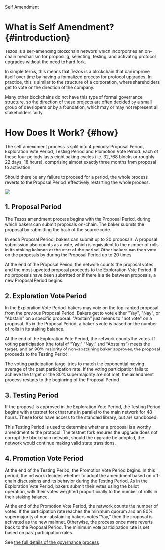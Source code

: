  Self Amendment

# What is Self Amendment? {#introduction}

Tezos is a self-amending blockchain network which incorporates an on-chain mechanism for proposing, selecting, testing, and activating protocol upgrades without the need to hard fork.

In simple terms, this means that Tezos is a blockchain that can improve itself over time by having a formalized process for protocol upgrades. In practice, this is similar to the structure of a corporation, where shareholders get to vote on the direction of the company. 

Many other blockchains do not have this type of formal governance structure, so the direction of these projects are often decided by a small group of developers or by a foundation, which may or may not represent all stakeholders fairly. 

# How Does It Work? {#how}

The self amendment process is split into 4 periods: Proposal Period, Exploration Vote Period, Testing Period and Promotion Vote Period. Each of these four periods lasts eight baking cycles (i.e. 32,768 blocks or roughly 22 days, 18 hours), comprising almost exactly three months from proposal to activation.

Should there be any failure to proceed for a period, the whole process reverts to the Proposal Period, effectively restarting the whole process.

![](../img/self-amendment.png)

## 1. Proposal Period

The Tezos amendment process begins with the Proposal Period, during which bakers can submit proposals on-chain. The baker submits the proposal by submitting the hash of the source code.

In each Proposal Period, bakers can submit up to 20 proposals. A proposal submission also counts as a vote, which is equivalent to the number of rolls in its staking balance at the start of the period. Other bakers can then vote on the proposals by during the Proposal Period up to 20 times.

At the end of the Proposal Period, the network counts the proposal votes and the most-upvoted proposal proceeds to the Exploration Vote Period. If no proposals have been submitted or if there is a tie between proposals, a new Proposal Period begins.

## 2. Exploration Vote Period

In the Exploration Vote Period, bakers may vote on the top-ranked proposal from the previous Proposal Period. Bakers get to vote either "Yay", "Nay", or "Abstain" on a specific proposal. "Abstain" just means to "not vote" on a proposal. As in the Proposal Period, a baker's vote is based on the number of rolls in its staking balance.

At the end of the Exploration Vote Period, the network counts the votes. If voting participation (the total of “Yay,” “Nay,” and “Abstains”) meets the target, and an 80% majority of non-abstaining baker approves, the proposal proceeds to the Testing Period.

The voting participation target tries to match the exponential moving average of the past participation rate. If the voting participation fails to achieve the target or the 80% supermajority are not met, the amendment process restarts to the beginning of the Proposal Period

## 3. Testing Period

If the proposal is approved in the Exploration Vote Period, the Testing Period begins with a testnet fork that runs in parallel to the main network for 48 hours. These forks have access to the standard library, but are sandboxed.

This Testing Period is used to determine whether a proposal is a worthy amendment to the protocol. The testnet fork ensures the upgrade does not corrupt the blockchain network, should the upgrade be adopted, the network would continue making valid state transitions.

## 4. Promotion Vote Period

At the end of the Testing Period, the Promotion Vote Period begins. In this period, the network decides whether to adopt the amendment based on off-chain discussions and its behavior during the Testing Period. As in the Exploration Vote Period, bakers submit their votes using the ballot operation, with their votes weighted proportionally to the number of rolls in their staking balance.

At the end of the Promotion Vote Period, the network counts the number of votes. If the participation rate reaches the minimum quorum and an 80% supermajority of non-abstaining bakers votes “Yay,” then the proposal is activated as the new mainnet. Otherwise, the process once more reverts back to the Proposal Period. The minimum vote participation rate is set based on past participation rates.

See [the full details of the governance process](https://medium.com/tezos/amending-tezos-b77949d97e1e).